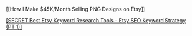 [[How I Make $45K/Month Selling PNG Designs on Etsy]]

[[SECRET Best Etsy Keyword Research Tools - Etsy SEO Keyword Strategy (PT 1)]](https://youtu.be/DOCglK8fgSo)